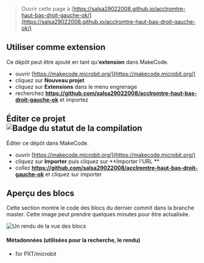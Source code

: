 
> Ouvrir cette page à [https://salsa29022008.github.io/acclromtre-haut-bas-droit-gauche-ok/](https://salsa29022008.github.io/acclromtre-haut-bas-droit-gauche-ok/)

## Utiliser comme extension

Ce dépôt peut être ajouté en tant qu'**extension** dans MakeCode.

* ouvrir [https://makecode.microbit.org/](https://makecode.microbit.org/)
* cliquez sur **Nouveau projet**
* cliquez sur **Extensions** dans le menu engrenage
* recherchez **https://github.com/salsa29022008/acclromtre-haut-bas-droit-gauche-ok** et importez

## Éditer ce projet ![Badge du statut de la compilation](https://github.com/salsa29022008/acclromtre-haut-bas-droit-gauche-ok/workflows/MakeCode/badge.svg)

Éditer ce dépôt dans MakeCode.

* ouvrir [https://makecode.microbit.org/](https://makecode.microbit.org/)
* cliquez sur **Importer** puis cliquez sur **Importer l'URL **
* collez **https://github.com/salsa29022008/acclromtre-haut-bas-droit-gauche-ok** et cliquez sur importer

## Aperçu des blocs

Cette section montre le code des blocs du dernier commit dans la branche master.
Cette image peut prendre quelques minutes pour être actualisée.

![Un rendu de la vue des blocs](https://github.com/salsa29022008/acclromtre-haut-bas-droit-gauche-ok/raw/master/.github/makecode/blocks.png)

#### Métadonnées (utilisées pour la recherche, le rendu)

* for PXT/microbit
<script src="https://makecode.com/gh-pages-embed.js"></script><script>makeCodeRender("{{ site.makecode.home_url }}", "{{ site.github.owner_name }}/{{ site.github.repository_name }}");</script>
